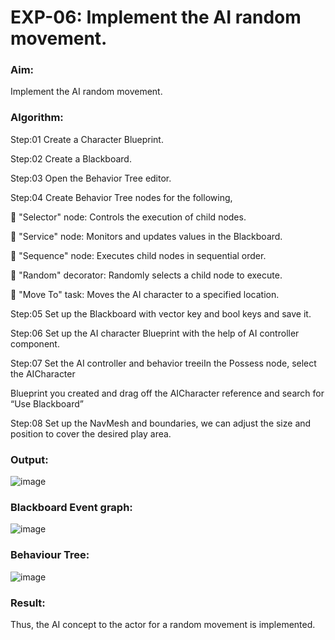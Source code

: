 # EXP-06: Implement the AI random movement.
### Aim:
Implement the AI random movement.
### Algorithm:
Step:01 Create a Character Blueprint.

Step:02 Create a Blackboard.

Step:03 Open the Behavior Tree editor.

Step:04 Create Behavior Tree nodes for the following,

 "Selector" node: Controls the execution of child nodes.

 "Service" node: Monitors and updates values in the Blackboard.

 "Sequence" node: Executes child nodes in sequential order.

 "Random" decorator: Randomly selects a child node to execute.

 "Move To" task: Moves the AI character to a specified location.

Step:05 Set up the Blackboard with vector key and bool keys and save it.

Step:06 Set up the AI character Blueprint with the help of AI controller component.

Step:07 Set the AI controller and behavior treeiIn the Possess node, select the AICharacter

Blueprint you created and drag off the AICharacter reference and search for “Use Blackboard”

Step:08 Set up the NavMesh and boundaries, we can adjust the size and position to cover the
desired play area.

### Output:
![image](https://github.com/user-attachments/assets/8a56d282-177f-47c9-9673-e88e4d3c9f2e)

### Blackboard Event graph:
![image](https://github.com/user-attachments/assets/eb664146-ef89-4cf6-a0a8-55c95b1059d0)

### Behaviour Tree:
![image](https://github.com/user-attachments/assets/5305b52b-7084-4b03-91d0-220e5c5c8684)

### Result:
Thus, the AI concept to the actor for a random movement is implemented.
